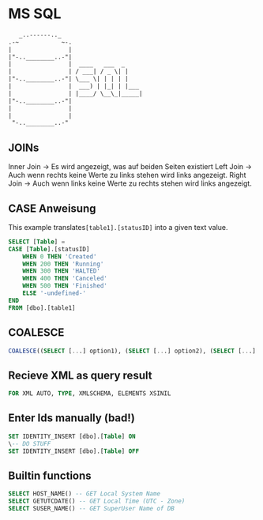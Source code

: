 # MS SQL

```txt
   _..------.._
.-~            ~-.
|                |
|"-..________..-"|
|                |  ____   ___  _
|                | / ___| / _ \| |
|"-..________..-"| \___ \| | | | |
|                |  ___) | |_| | |___
|                | |____/ \__\_|_____|
|"-..________..-"|
|                |
|                |
 "-..________..-"
```

## JOINs

Inner Join → Es wird angezeigt, was auf beiden Seiten existiert
Left Join → Auch wenn rechts keine Werte zu links stehen wird links angezeigt.
Right Join → Auch wenn links keine Werte zu rechts stehen wird links angezeigt.

## CASE Anweisung

This example translates```[table1].[statusID]``` into a given text value.

```SQL
SELECT [Table] =
CASE [Table].[statusID]
    WHEN 0 THEN 'Created'
    WHEN 200 THEN 'Running'
    WHEN 300 THEN 'HALTED'
    WHEN 400 THEN 'Canceled'
    WHEN 500 THEN 'Finished'
    ELSE '-undefined-'
END
FROM [dbo].[table1]
```

## COALESCE

```SQL
COALESCE((SELECT [...] option1), (SELECT [...] option2), (SELECT [...] option3))
```

## Recieve XML as query result

```SQL
FOR XML AUTO, TYPE, XMLSCHEMA, ELEMENTS XSINIL
```

## Enter Ids manually (bad!)

```SQL
SET IDENTITY_INSERT [dbo].[Table] ON
\-- DO STUFF
SET IDENTITY_INSERT [dbo].[Table] OFF
```

## Builtin functions

```SQL
SELECT HOST_NAME() -- GET Local System Name
SELECT GETUTCDATE() -- GET Local Time (UTC - Zone)
SELECT SUSER_NAME() -- GET SuperUser Name of DB
```
